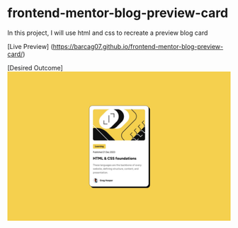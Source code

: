 # frontend-mentor-blog-preview-card

In this project, I will use html and css to recreate a preview blog card

[Live Preview] (https://barcag07.github.io/frontend-mentor-blog-preview-card/)

[Desired Outcome]
![Desired Outcome](./design/desktop-design.jpg)